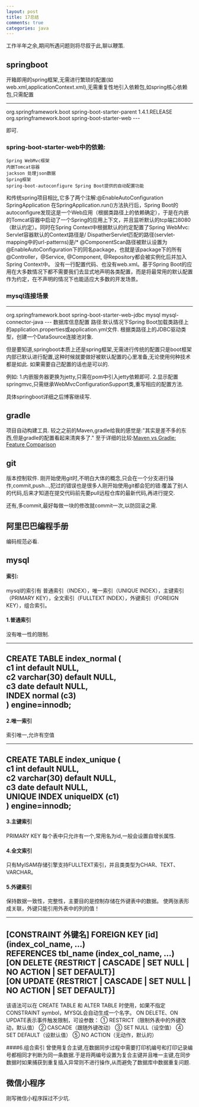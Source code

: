 ```yaml
---
layout: post
title: 17总结
comments: true
categories: java
---
```


工作半年之余,期间所遇问题则将尽叙于此,聊以鞭策.

## springboot
开箱即用的spring框架,无需进行繁琐的配置(如web.xml,applicationContext.xml),无需重复性地引入依赖包,如spring核心依赖包,只需配置

---
<parent>
    <groupId>org.springframework.boot</groupId>
    <artifactId>spring-boot-starter-parent</artifactId>
    <version>1.4.1.RELEASE</version>
</parent>
<dependencies>
    <dependency>
        <groupId>org.springframework.boot</groupId>
        <artifactId>spring-boot-starter-web</artifactId>
    </dependency>
</dependencies>
---

即可.


### spring-boot-starter-web中的依赖:
	Spring WebMvc框架
	内嵌Tomcat容器
	jackson 处理json数据
	Spring框架
	spring-boot-autoconfigure Spring Boot提供的自动配置功能

和传统spring项目相比,它多了两个注解:@EnableAutoConfiguration SpringApplication
在SpringApplication.run()方法执行后，Spring Boot的autoconfigure发现这是一个Web应用（根据类路径上的依赖确定），于是在内嵌的Tomcat容器中启动了一个Spring的应用上下文，并且监听默认的tcp端口8080（默认约定）。同时在Spring Context中根据默认的约定配置了Spring WebMvc:
	Servlet容器默认的Context路径是/
	DispatherServlet匹配的路径(servlet-mapping中的url-patterns)是/*
	@ComponentScan路径被默认设置为@EnableAutoConfiguration下的同名package，也就是该package下的所有@Controller，@Service, @Component, @Repository都会被实例化后并加入Spring Context中。
没有一行配置代码、也没有web.xml。基于Spring Boot的应用在大多数情况下都不需要我们去显式地声明各类配置，而是将最常用的默认配置作为约定，在不声明的情况下也能适应大多数的开发场景。

### mysql连接场景

---
<dependency>
    <groupId>org.springframework.boot</groupId>
    <artifactId>spring-boot-starter-web-jdbc</artifactId>
</dependency>
<dependency>  
        <groupId>mysql</groupId>  
        <artifactId>mysql-connector-java</artifactId>  
</dependency> 
---
数据库信息配置
路径:默认情况下Spring Boot加载类路径上的application.properties或application.yml文件.
根据类路径上的JDBC驱动类型，创建一个DataSource连接池对象.

但是要知道,springboot本质上还是spring框架,无需进行传统的配置只是boot框架内部已默认进行配置,这种时候就要做好被默认配置的心里准备,无论使用何种技术都是如此.
如果需要自己配置的话也是可以的.

例如:
	1.内嵌服务器更换为jetty,只需在pom中引入jetty依赖即可.
	2.显示配置springmvc,只需继承WebMvcConfigurationSupport类,重写相应的配置方法.

具体springboot详细之后博客继续写.

## gradle
项目自动构建工具.
较之之前的Maven,gradle给我的感觉是:"其实是差不多的东西,但是gradle的配置看起来清爽多了."
至于详细的比较:[Maven vs Gradle: Feature Comparison](https://gradle.org/maven-vs-gradle/)

## git
版本控制软件.
刚开始使用git时,不明白大体的概念,只会在一个分支进行操作,commit,push...,犯过的错误也是很多人刚开始使用git都会犯的错:覆盖了别人的代码,后来才知道在提交代码前先要pull远程仓库的最新代码,再进行提交.

还有,多commit,最好每做一块的修改就commit一次,以防回滚之需.

## 阿里巴巴编程手册

编码规范必看.

## mysql

#### 索引:
mysql的索引有 普通索引（INDEX），唯一索引（UNIQUE INDEX），主键索引（PRIMARY KEY），全文索引（FULLTEXT INDEX），外键索引（FOREIGN KEY），组合索引。

#### 1.普通索引
没有唯一性的限制.

---
CREATE TABLE index_normal (  
    c1 int default NULL,  
    c2 varchar(30) default NULL,  
    c3 date default NULL,  
    INDEX normal (c3)  
) engine=innodb; 
---

#### 2.唯一索引
索引唯一,允许有空值

---
CREATE TABLE index_unique (  
    c1 int default NULL,  
    c2 varchar(30) default NULL,  
    c3 date default NULL,  
    UNIQUE INDEX uniqueIDX (c1)  
) engine=innodb;
---

#### 3.主键索引
PRIMARY KEY 每个表中只允许有一个,常用名为id,一般会设置自增长属性.

#### 4.全文索引
只有MyISAM存储引擎支持FULLTEXT索引，并且类类型为CHAR、TEXT、VARCHAR。

#### 5.外键索引
保持数据一致性，完整性，主要目的是控制存储在外键表中的数据。 使两张表形成关联，外键只能引用外表中的列的值！

---
[CONSTRAINT 外键名] FOREIGN KEY [id] (index_col_name, ...)  
    REFERENCES tbl_name (index_col_name, ...)  
    [ON DELETE {RESTRICT | CASCADE | SET NULL | NO ACTION | SET DEFAULT}]  
    [ON UPDATE {RESTRICT | CASCADE | SET NULL | NO ACTION | SET DEFAULT}]
---

该语法可以在 CREATE TABLE 和 ALTER TABLE 时使用，如果不指定CONSTRAINT symbol，MYSQL会自动生成一个名字。
    ON DELETE、ON UPDATE表示事件触发限制，可设参数：
    ① RESTRICT（限制外表中的外键改动，默认值）
    ② CASCADE（跟随外键改动）
    ③ SET NULL（设空值）
    ④ SET DEFAULT（设默认值）
    ⑤ NO ACTION（无动作，默认的）

####6.组合索引
曾使用复合主键,在数据同步过程中需要打印机编号和打印记录编号都相同才判断为同一条数据.于是将两编号设置为复合主键并且唯一主键,在同步数据时如果捕获到重复插入异常则不进行操作,从而避免了数据库中数据重复问题.

## 微信小程序
刚写微信小程序踩过不少坑.